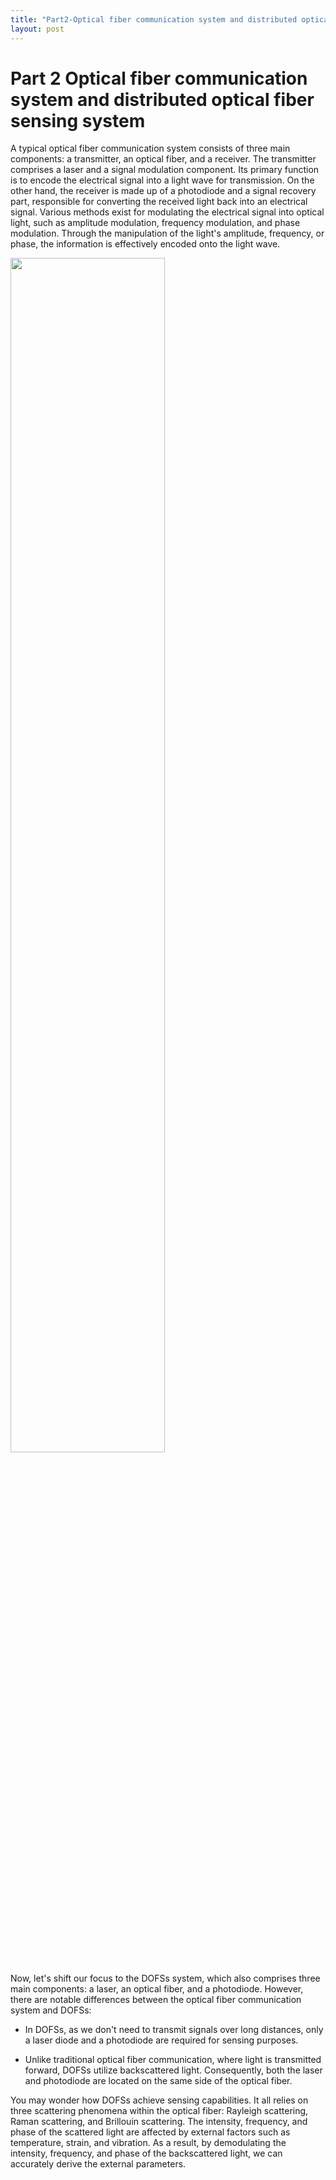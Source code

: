 ```yaml
---
title: "Part2-Optical fiber communication system and distributed optical fiber sensing system"
layout: post
---
```


# Part 2 Optical fiber communication system and distributed optical fiber sensing system

A typical optical fiber communication system consists of three main components: a transmitter, an optical fiber, and a receiver. The transmitter comprises a laser and a signal modulation component. Its primary function is to encode the electrical signal into a light wave for transmission. On the other hand, the receiver is made up of a photodiode and a signal recovery part, responsible for converting the received light back into an electrical signal. Various methods exist for modulating the electrical signal into optical light, such as amplitude modulation, frequency modulation, and phase modulation. Through the manipulation of the light's amplitude, frequency, or phase, the information is effectively encoded onto the light wave.

<img src="https://github.com/haleywuhuan/profile/blob/master/assets/blog2_fig1.jpg" width=70% height=70%>


Now, let's shift our focus to the DOFSs system, which also comprises three main components: a laser, an optical fiber, and a photodiode. However, there are notable differences between the optical fiber communication system and DOFSs:

* In DOFSs, as we don't need to transmit signals over long distances, only a laser diode and a photodiode are required for sensing purposes.

* Unlike traditional optical fiber communication, where light is transmitted forward, DOFSs utilize backscattered light. Consequently, both the laser and photodiode are located on the same side of the optical fiber.

You may wonder how DOFSs achieve sensing capabilities. It all relies on three scattering phenomena within the optical fiber: Rayleigh scattering, Raman scattering, and Brillouin scattering. The intensity, frequency, and phase of the scattered light are affected by external factors such as temperature, strain, and vibration. As a result, by demodulating the intensity, frequency, and phase of the backscattered light, we can accurately derive the external parameters.
